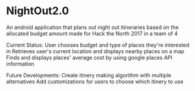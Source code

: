 # NightOut2.0
An android application that plans out night out itineraries based on the allocated budget amount made for Hack the North 2017 in a team of 4

Current Status:
User chooses budget and type of places they're interested in
Retrieves user's current location and displays nearby places on a map
Finds and displays places' average cost by using google places API information

Future Developments:
Create itinery making algorithm with multiple alternatives
Add customizations for users to choose which itinery to use

